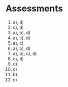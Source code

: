 

Assessments
===========

1.  a), d)
2.  c), d)
3.  a), b), d)
4.  a), c), d)
5.  a), c)
6.  a), b), d)
7.  a), b), c), d)
8.  c), d)
9.  d)
10. c)
11. b)
12. c)

